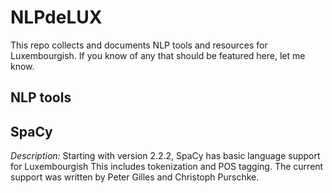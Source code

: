 # NLPdeLUX

This repo collects and documents NLP tools and resources for Luxembourgish. If you know of any that should be featured here, let me know.

## NLP tools

**SpaCy**
---
*Description:* Starting with version 2.2.2, SpaCy has basic language support for Luxembourgish This includes tokenization and POS tagging. The current support was written by Peter Gilles and Christoph Purschke.
